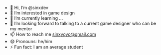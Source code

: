 - 👋 Hi, I’m @sinxdev
- 👀 I’m interested in game design
- 🌱 I’m currently learning ...
- 💞️ I’m looking forward to talking to a current game designer who can be my mentor 
- 📫 How to reach me sinxyoyo@gmail.com
- 😄 Pronouns: he/him
- ⚡ Fun fact: I am an average student

<!---
sinxdev/sinxdev is a ✨ special ✨ repository because its `README.md` (this file) appears on your GitHub profile.
You can click the Preview link to take a look at your changes.
--->
